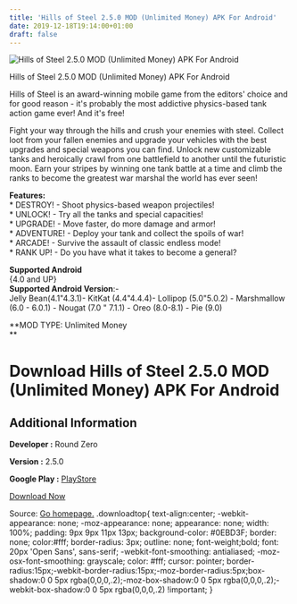 ```yaml
---
title: 'Hills of Steel 2.5.0 MOD (Unlimited Money) APK For Android'
date: 2019-12-18T19:14:00+01:00
draft: false
---
```


![Hills of Steel 2.5.0 MOD (Unlimited Money) APK For Android](https://i0.wp.com/apkhome.net/wp-content/uploads/2019/12/Hills-of-Steel-2.5.0-MOD-Unlimited-Money.png "Hills of Steel 2.5.0 MOD (Unlimited Money) APK For Android")

  

Hills of Steel 2.5.0 MOD (Unlimited Money) APK For Android

Hills of Steel is an award-winning mobile game from the editors' choice and for good reason - it's probably the most addictive physics-based tank action game ever! And it's free!

Fight your way through the hills and crush your enemies with steel. Collect loot from your fallen enemies and upgrade your vehicles with the best upgrades and special weapons you can find. Unlock new customizable tanks and heroically crawl from one battlefield to another until the futuristic moon. Earn your stripes by winning one tank battle at a time and climb the ranks to become the greatest war marshal the world has ever seen!

**Features:**  
\* DESTROY! - Shoot physics-based weapon projectiles!  
\* UNLOCK! - Try all the tanks and special capacities!  
\* UPGRADE! - Move faster, do more damage and armor!  
\* ADVENTURE! - Deploy your tank and collect the spoils of war!  
\* ARCADE! - Survive the assault of classic endless mode!  
\* RANK UP! - Do you have what it takes to become a general?

**Supported Android**  
{4.0 and UP}  
**Supported Android Version**:-  
Jelly Bean(4.1"4.3.1)- KitKat (4.4"4.4.4)- Lollipop (5.0"5.0.2) - Marshmallow (6.0 - 6.0.1) - Nougat (7.0 " 7.1.1) - Oreo (8.0-8.1) - Pie (9.0)

**MOD TYPE: Unlimited Money  
**

Download Hills of Steel 2.5.0 MOD (Unlimited Money) APK For Android
===================================================================

Additional Information
----------------------

**Developer :** Round Zero

**Version :** 2.5.0

**Google Play :** [PlayStore](https://play.google.com/store/apps/details?id=com.superplusgames.hosandroid)

  

[Download Now](https://store4app.co/post/hills-of-steel-2-5-0-mod-unlimited-money-apk-for-android_1576682111)

  
Source: [Go homepage.](https://store4app.co/post/hills-of-steel-2-5-0-mod-unlimited-money-apk-for-android_1576682111) .downloadtop{ text-align:center; -webkit-appearance: none; -moz-appearance: none; appearance: none; width: 100%; padding: 9px 9px 11px 13px; background-color: #0EBD3F; border: none; color:#fff; border-radius: 3px; outline: none; font-weight;bold; font: 20px 'Open Sans', sans-serif; -webkit-font-smoothing: antialiased; -moz-osx-font-smoothing: grayscale; color: #fff; cursor: pointer; border-radius:15px;-webkit-border-radius:15px;-moz-border-radius:5px;box-shadow:0 0 5px rgba(0,0,0,.2);-moz-box-shadow:0 0 5px rgba(0,0,0,.2);-webkit-box-shadow:0 0 5px rgba(0,0,0,.2) !important; }